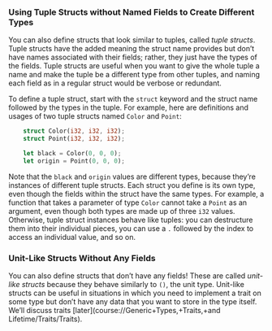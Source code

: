### Using Tuple Structs without Named Fields to Create Different Types

You can also define structs that look similar to tuples, called *tuple
structs*. Tuple structs have the added meaning the struct name provides but
don’t have names associated with their fields; rather, they just have the types
of the fields. Tuple structs are useful when you want to give the whole tuple a
name and make the tuple be a different type from other tuples, and naming each
field as in a regular struct would be verbose or redundant.

To define a tuple struct, start with the `struct` keyword and the struct name
followed by the types in the tuple. For example, here are definitions and
usages of two tuple structs named `Color` and `Point`:

```rust
    struct Color(i32, i32, i32);
    struct Point(i32, i32, i32);

    let black = Color(0, 0, 0);
    let origin = Point(0, 0, 0);
```

Note that the `black` and `origin` values are different types, because they’re
instances of different tuple structs. Each struct you define is its own type,
even though the fields within the struct have the same types. For example, a
function that takes a parameter of type `Color` cannot take a `Point` as an
argument, even though both types are made up of three `i32` values. Otherwise,
tuple struct instances behave like tuples: you can destructure them into their
individual pieces, you can use a `.` followed by the index to access an
individual value, and so on.

### Unit-Like Structs Without Any Fields

You can also define structs that don’t have any fields! These are called
*unit-like structs* because they behave similarly to `()`, the unit type.
Unit-like structs can be useful in situations in which you need to implement a
trait on some type but don’t have any data that you want to store in the type
itself. We’ll discuss traits [later](course://Generic+Types,+Traits,+and Lifetime/Traits/Traits).
